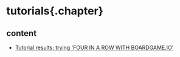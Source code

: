 
# tutorials{.chapter}

## content

- [Tutorial results: trying 'FOUR IN A ROW WITH BOARDGAME.IO'](four_in_a_row.md)
